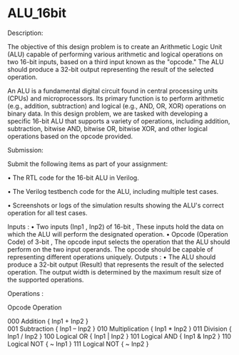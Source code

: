 # ALU_16bit


Description:

The objective of this design problem is to create an Arithmetic Logic Unit (ALU) capable of performing various arithmetic and logical operations on two 16-bit inputs, based on a third input known as the "opcode." The ALU should produce a 32-bit output representing the result of the selected operation.

An ALU is a fundamental digital circuit found in central processing units (CPUs) and microprocessors. Its primary function is to perform arithmetic (e.g., addition, subtraction) and logical (e.g., AND, OR, XOR) operations on binary data. In this design problem, we are tasked with developing a specific 16-bit ALU that supports a variety of operations, including addition, subtraction, bitwise AND, bitwise OR, bitwise XOR, and other logical operations based on the opcode provided.

Submission:

Submit the following items as part of your assignment:

•	The RTL code for the 16-bit ALU in Verilog.

•	The Verilog testbench code for the ALU, including multiple test cases.

•	Screenshots or logs of the simulation results showing the ALU's correct operation for all test cases.


Inputs :
•	Two inputs (Inp1 , Inp2) of 16-bit , These inputs hold the data on which the ALU will perform the designated operation.
•	Opcode (Operation Code) of 3-bit , The opcode  input selects the operation that the ALU should perform on the two input operands. The opcode should be capable of representing different operations uniquely.
Outputs :
•	The ALU should produce a 32-bit output (Result) that represents the result of the selected operation. The output width is determined by the maximum result size of the supported operations.

Operations :

Opcode	Operation 

000	Addition           { Inp1 + Inp2 }        
001	Subtraction        { Inp1 – Inp2 }
010	Multiplication     { Inp1 * Inp2 }
011	Division           { Inp1 / Inp2 }
100	Logical OR         { Inp1 | Inp2 }
101	Logical AND        { Inp1 & Inp2 }
110	Logical NOT        { ~ Inp1 }
111	Logical NOT        { ~ Inp2 }
